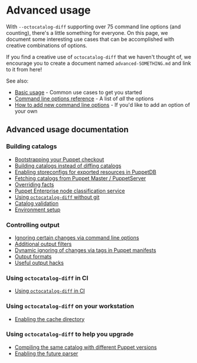 # Advanced usage

With `--octocatalog-diff` supporting over 75 command line options (and counting), there's a little something for everyone. On this page, we document some interesting use cases that can be accomplished with creative combinations of options.

If you find a creative use of `octocatalog-diff` that we haven't thought of, we encourage you to create a document named `advanced-SOMETHING.md` and link to it from here!

See also:

- [Basic usage](/doc/basic.md) - Common use cases to get you started
- [Command line options reference](/doc/optionsref.md) - A list of *all* the options
- [How to add new command line options](/doc/dev/how-to-add-options.md) - If you'd like to add an option of your own

## Advanced usage documentation

### Building catalogs

- [Bootstrapping your Puppet checkout](/doc/advanced-bootstrap.md)
- [Building catalogs instead of diffing catalogs](/doc/advanced-catalog-only.md)
- [Enabling storeconfigs for exported resources in PuppetDB](/doc/advanced-storeconfigs.md)
- [Fetching catalogs from Puppet Master / PuppetServer](/doc/advanced-puppet-master.md)
- [Overriding facts](/doc/advanced-override-facts.md)
- [Puppet Enterprise node classification service](/doc/advanced-pe-enc.md)
- [Using `octocatalog-diff` without git](/doc/advanced-using-without-git.md)
- [Catalog validation](/doc/advanced-catalog-validation.md)
- [Environment setup](/doc/advanced-environment.md)

### Controlling output

- [Ignoring certain changes via command line options](/doc/advanced-ignores.md)
- [Additional output filters](/doc/advanced-filter.md)
- [Dynamic ignoring of changes via tags in Puppet manifests](/doc/advanced-dynamic-ignores.md)
- [Output formats](/doc/advanced-output-formats.md)
- [Useful output hacks](/doc/advanced-output-hacks.md)

### Using `octocatalog-diff` in CI

- [Using `octocatalog-diff` in CI](/doc/advanced-ci.md)

### Using `octocatalog-diff` on your workstation

- [Enabling the cache directory](/doc/advanced-cache-dir.md)

### Using `octocatalog-diff` to help you upgrade

- [Compiling the same catalog with different Puppet versions](/doc/advanced-puppet-versions.md)
- [Enabling the future parser](/doc/advanced-future-parser.md)
